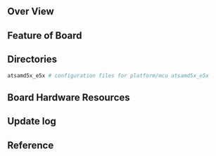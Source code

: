 ## Over View

## Feature of Board

## Directories

```sh
atsamd5x_e5x # configuration files for platform/mcu atsamd5x_e5x
```

## Board Hardware Resources

## Update log

## Reference
